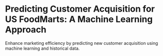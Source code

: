 # Predicting Customer Acquisition for US FoodMarts: A Machine Learning Approach
Enhance marketing efficiency by predicting new customer acquisition using machine learning and historical data.
